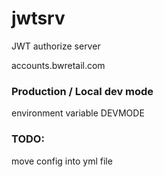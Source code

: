 # jwtsrv

JWT authorize server

accounts.bwretail.com

### Production / Local dev mode

environment variable DEVMODE


### TODO:
move config into yml file